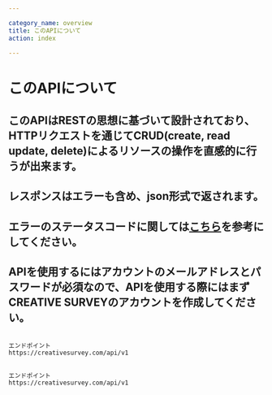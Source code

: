 ```yaml
---

category_name: overview
title: このAPIについて
action: index

---
```


# このAPIについて

## このAPIはRESTの思想に基づいて設計されており、HTTPリクエストを通じてCRUD(create, read update, delete)によるリソースの操作を直感的に行うが出来ます。

## レスポンスはエラーも含め、json形式で返されます。

## エラーのステータスコードに関しては[こちら](#error_example)を参考にしてください。

## APIを使用するにはアカウントのメールアドレスとパスワードが必須なので、APIを使用する際にはまずCREATIVE SURVEYのアカウントを作成してください。



~~~

エンドポイント
https://creativesurvey.com/api/v1

~~~

~~~

エンドポイント
https://creativesurvey.com/api/v1

~~~
